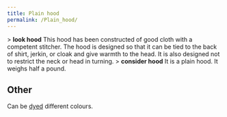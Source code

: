 ```yaml
---
title: Plain hood
permalink: /Plain_hood/
---
```


\> **look hood**
This hood has been constructed of good cloth with a competent stitcher.
The
hood is designed so that it can be tied to the back of shirt, jerkin, or
cloak
and give warmth to the head. It is also designed not to restrict the
neck or
head in turning.
\> **consider hood**
It is a plain hood.
It weighs half a pound.

## Other

Can be [dyed](dye "wikilink") different colours.